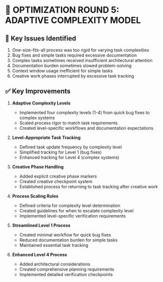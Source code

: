 # 🔄 OPTIMIZATION ROUND 5: ADAPTIVE COMPLEXITY MODEL

## 🚨 Key Issues Identified

1. One-size-fits-all process was too rigid for varying task complexities
2. Bug fixes and simple tasks required excessive documentation
3. Complex tasks sometimes received insufficient architectural attention
4. Documentation burden sometimes slowed problem-solving
5. Context window usage inefficient for simple tasks
6. Creative work phases interrupted by excessive task tracking

## ✅ Key Improvements

1. **Adaptive Complexity Levels**
   - Implemented four complexity levels (1-4) from quick bug fixes to complex systems
   - Scaled process rigor to match task requirements
   - Created level-specific workflows and documentation expectations

2. **Level-Appropriate Task Tracking**
   - Defined task update frequency by complexity level
   - Simplified tracking for Level 1 (bug fixes)
   - Enhanced tracking for Level 4 (complex systems)

3. **Creative Phase Handling**
   - Added explicit creative phase markers
   - Created creative checkpoint system
   - Established process for returning to task tracking after creative work

4. **Process Scaling Rules**
   - Defined criteria for complexity level determination
   - Created guidelines for when to escalate complexity level
   - Implemented level-specific verification requirements

5. **Streamlined Level 1 Process**
   - Created minimal workflow for quick bug fixes
   - Reduced documentation burden for simple tasks
   - Maintained essential task tracking

6. **Enhanced Level 4 Process**
   - Added architectural considerations
   - Created comprehensive planning requirements
   - Implemented detailed verification checkpoints
